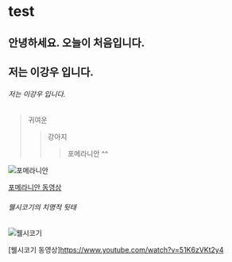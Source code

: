 # test

## 안녕하세요. 오늘이 처음입니다.
## 저는 이강우 입니다.
###### 저는 이강우 입니다.


> 귀여운
>	> 강아지
>	>	> 포메라니안 ^^

![포메라니안](https://user-images.githubusercontent.com/80079684/110879008-927fb580-831f-11eb-9743-bc62f739d780.png)

[포메라니안 동영상](https://www.youtube.com/watch?v=F5GGrpWxTnc)
###### 웰시코기의 치명적 뒷태
![웰시코기](https://user-images.githubusercontent.com/80079684/110880376-e12e4f00-8321-11eb-8bdd-f3ccb0df5675.png)

[웰시코기 동영상]https://www.youtube.com/watch?v=51K6zVKt2y4
